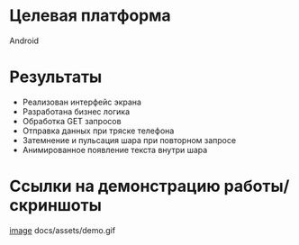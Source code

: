 # Целевая платформа

Android

# Результаты

- Реализован интерфейс экрана
- Разработана бизнес логика
- Обработка GET запросов
- Отправка данных при тряске телефона
- Затемнение и пульсация шара при повторном запросе
- Анимированное появление текста внутри шара


# Ссылки на демонстрацию работы/скриншоты
[image](docs/assets/demo.gif)
docs/assets/demo.gif
